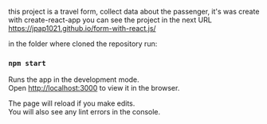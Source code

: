 

this project is a travel form,  collect data about the passenger, 
it's was create with create-react-app
you can see the project in the next URL 
https://jpap1021.github.io/form-with-react.js/ 

in the folder where cloned the repository run:

### `npm start`

Runs the app in the development mode.<br>
Open [http://localhost:3000](http://localhost:3000) to view it in the browser.

The page will reload if you make edits.<br>
You will also see any lint errors in the console.



